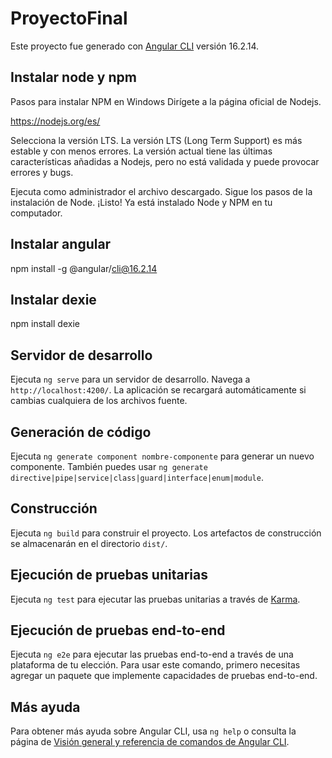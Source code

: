 # ProyectoFinal

Este proyecto fue generado con [Angular CLI](https://github.com/angular/angular-cli) versión 16.2.14.

## Instalar node y npm

Pasos para instalar NPM en Windows
Dirígete a la página oficial de Nodejs.

https://nodejs.org/es/

Selecciona la versión LTS.
La versión LTS (Long Term Support) es más estable y con menos errores. La versión actual tiene las últimas características añadidas a Nodejs, pero no está validada y puede provocar errores y bugs.

Ejecuta como administrador el archivo descargado.
Sigue los pasos de la instalación de Node.
¡Listo! Ya está instalado Node y NPM en tu computador.

## Instalar angular

npm install -g @angular/cli@16.2.14

## Instalar dexie

npm install dexie

## Servidor de desarrollo

Ejecuta `ng serve` para un servidor de desarrollo. Navega a `http://localhost:4200/`. La aplicación se recargará automáticamente si cambias cualquiera de los archivos fuente.

## Generación de código

Ejecuta `ng generate component nombre-componente` para generar un nuevo componente. También puedes usar `ng generate directive|pipe|service|class|guard|interface|enum|module`.

## Construcción

Ejecuta `ng build` para construir el proyecto. Los artefactos de construcción se almacenarán en el directorio `dist/`.

## Ejecución de pruebas unitarias

Ejecuta `ng test` para ejecutar las pruebas unitarias a través de [Karma](https://karma-runner.github.io).

## Ejecución de pruebas end-to-end

Ejecuta `ng e2e` para ejecutar las pruebas end-to-end a través de una plataforma de tu elección. Para usar este comando, primero necesitas agregar un paquete que implemente capacidades de pruebas end-to-end.

## Más ayuda

Para obtener más ayuda sobre Angular CLI, usa `ng help` o consulta la página de [Visión general y referencia de comandos de Angular CLI](https://angular.io/cli).

